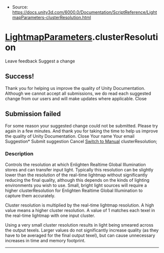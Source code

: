 * Source: https://docs.unity3d.com/6000.0/Documentation/ScriptReference/LightmapParameters-clusterResolution.html

#  [LightmapParameters](https://docs.unity3d.com/6000.0/Documentation/ScriptReference/LightmapParameters.html).clusterResolution
Leave feedback
Suggest a change
## Success!
Thank you for helping us improve the quality of Unity Documentation. Although we cannot accept all submissions, we do read each suggested change from our users and will make updates where applicable.
Close
## Submission failed
For some reason your suggested change could not be submitted. Please <a>try again</a> in a few minutes. And thank you for taking the time to help us improve the quality of Unity Documentation.
Close
Your name Your email Suggestion* Submit suggestion
Cancel
[Switch to Manual](https://docs.unity3d.com/6000.0/Documentation/Manual/class-LightmapParameters.html "Go to LightmapParameters Component in the Manual")
clusterResolution; 
### Description
Controls the resolution at which Enlighten Realtime Global Illumination stores and can transfer input light.
Typically this resolution can be slightly lower than the resolution of the real-time lightmap without significantly reducing the final quality, although this depends on the kinds of lighting environments you wish to use. Small, bright light sources will require a higher clusterResolution for Enlighten Realtime Global Illumination to capture them accurately.  
  
  
  
Cluster resolution is multiplied by the real-time lightmap resolution. A high value means a higher cluster resolution. A value of 1 matches each texel in the real-time lightmap with one input cluster.  
  
  
  
Using a very small cluster resolution results in light being smeared across the output texels. Larger values do not significantly increase quality (as they have to be averaged for the final output texel), but can cause unnecessary increases in time and memory footprint.
* * *
